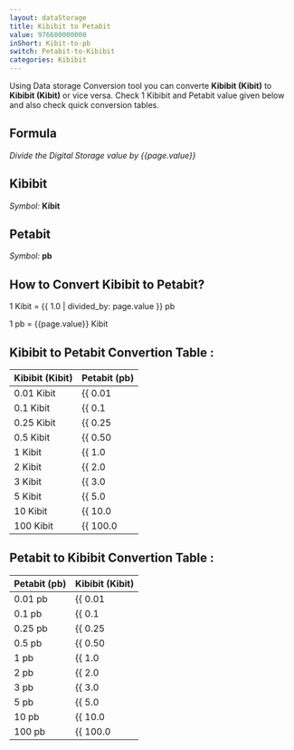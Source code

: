 ```yaml
---
layout: dataStorage
title: Kibibit to Petabit
value: 976600000000
inShort: Kibit-to-pb
switch: Petabit-to-Kibibit
categories: Kibibit
---
```


Using Data storage Conversion tool you can converte **Kibibit (Kibit)** to **Kibibit (Kibit)** or vice versa. Check 1 Kibibit and Petabit value given below and also check quick conversion tables.

## Formula
*Divide the Digital Storage value by {{page.value}}*

## Kibibit
*Symbol:* **Kibit**

## Petabit
*Symbol:* **pb**

## How to Convert Kibibit to Petabit?

1 Kibit = {{ 1.0 | divided_by: page.value }} pb

1 pb = {{page.value}} Kibit


## Kibibit to Petabit Convertion Table :

| Kibibit (Kibit) | Petabit (pb) |
| ---- | ---- |
| 0.01 Kibit | {{ 0.01 | divided_by: page.value | round: 12 }} pb |
| 0.1 Kibit | {{ 0.1 | divided_by: page.value | round: 12 }} pb |
| 0.25 Kibit | {{ 0.25 | divided_by: page.value | round: 12 }} pb |
| 0.5 Kibit | {{ 0.50 | divided_by: page.value | round: 12 }} pb |
| 1 Kibit | {{ 1.0 | divided_by: page.value | round: 12 }} pb |
| 2 Kibit | {{ 2.0 | divided_by: page.value | round: 12 }} pb |
| 3 Kibit | {{ 3.0 | divided_by: page.value | round: 12 }} pb |
| 5 Kibit | {{ 5.0 | divided_by: page.value | round: 12 }} pb |
| 10 Kibit | {{ 10.0 | divided_by: page.value | round: 12 }} pb |
| 100 Kibit | {{ 100.0 | divided_by: page.value | round: 12 }} pb |

## Petabit to Kibibit Convertion Table :

| Petabit (pb) | Kibibit (Kibit) |
| ---- | ---- |
| 0.01 pb | {{ 0.01 | times: page.value | round: 12 }} Kibit |
| 0.1 pb | {{ 0.1 | times: page.value | round: 12 }} Kibit |
| 0.25 pb | {{ 0.25 | times: page.value | round: 12 }} Kibit |
| 0.5 pb | {{ 0.50 | times: page.value | round: 12 }} Kibit |
| 1 pb | {{ 1.0 | times: page.value | round: 12 }} Kibit |
| 2 pb | {{ 2.0 | times: page.value | round: 12 }} Kibit |
| 3 pb | {{ 3.0 | times: page.value | round: 12 }} Kibit |
| 5 pb | {{ 5.0 | times: page.value | round: 12 }} Kibit |
| 10 pb | {{ 10.0 | times: page.value | round: 12 }} Kibit |
| 100 pb | {{ 100.0 | times: page.value | round: 12 }} Kibit |


<script>
document.getElementById('selectInput')[3].selected = true
document.getElementById('selectOutput')[18].selected = true
</script>
